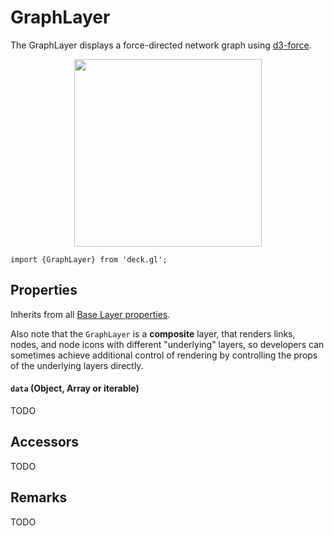<!-- INJECT:"GraphLayerDemo" -->

<p class="badges">
  <!-- <img src="https://img.shields.io/badge/64--bit-support-blue.svg?style=flat-square" alt="64-bit" /> -->
</p>

# GraphLayer

The GraphLayer displays a force-directed network graph
using [d3-force](https://github.com/d3/d3-force).

<div align="center">
  <img height="300" src="/demo/src/static/images/demo-thumb-graph.jpg" />
</div>

    import {GraphLayer} from 'deck.gl';

## Properties

Inherits from all [Base Layer properties](/docs/layers/base-layer.md).

Also note that the `GraphLayer` is a **composite** layer, that renders links, nodes, and node icons with different "underlying" layers,
so developers can sometimes achieve additional control of rendering by controlling the props of the underlying layers directly.

#### `data` (Object, Array or iterable)

TODO

## Accessors

TODO

## Remarks

TODO